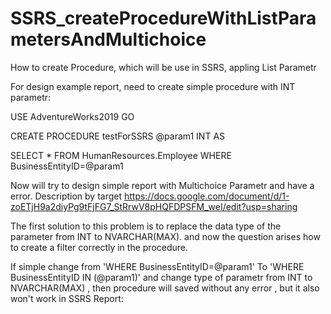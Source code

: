 # SSRS_createProcedureWithListParametersAndMultichoice

How to create Procedure, which will be use in SSRS, appling List Parametr

For design example report, need to create simple procedure with INT parametr:

USE AdventureWorks2019
GO

CREATE PROCEDURE testForSSRS @param1 INT
AS

SELECT *
FROM HumanResources.Employee
WHERE BusinessEntityID=@param1

Now will try to design simple report with Multichoice Parametr
and have a error. Description by target
https://docs.google.com/document/d/1-zoETjH9a2diyPg9tFjFG7_StRrwV8pHQFDPSFM_weI/edit?usp=sharing

The first solution to this problem is to replace the data type of the parameter from INT to NVARCHAR(MAX).
and now the question arises how to create a filter correctly in the procedure.

If simple change from 'WHERE BusinessEntityID=@param1' To 'WHERE BusinessEntityID IN (@param1)' and change type of parametr from INT to NVARCHAR(MAX)
, then procedure will saved without any error
, but it also won't work in SSRS Report: 
